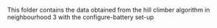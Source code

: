 This folder contains the data obtained from the hill climber algorithm in neighbourhood 3 with the configure-battery set-up
